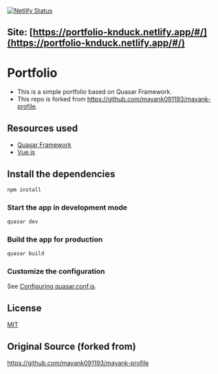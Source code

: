 [![Netlify Status](https://api.netlify.com/api/v1/badges/922ac865-8d60-42c6-b929-3b185a268aa4/deploy-status)](https://app.netlify.com/sites/portfolio-knduck/deploys)
## Site: [https://portfolio-knduck.netlify.app/#/](https://portfolio-knduck.netlify.app/#/)



# Portfolio
* This is a simple portfolio based on Quasar Framework.
* This repo is forked from https://github.com/mayank091193/mayank-profile.



## Resources used
* [Quasar Framework](https://quasar.dev/)
* [Vue.js](https://vuejs.org/)



## Install the dependencies
```bash
npm install
```



### Start the app in development mode 
```bash
quasar dev
```



### Build the app for production
```bash
quasar build
```



### Customize the configuration
See [Configuring quasar.conf.js](https://quasar.dev/quasar-cli/quasar-conf-js).



## License
[MIT](http://opensource.org/licenses/MIT)



## Original Source (forked from)
https://github.com/mayank091193/mayank-profile
